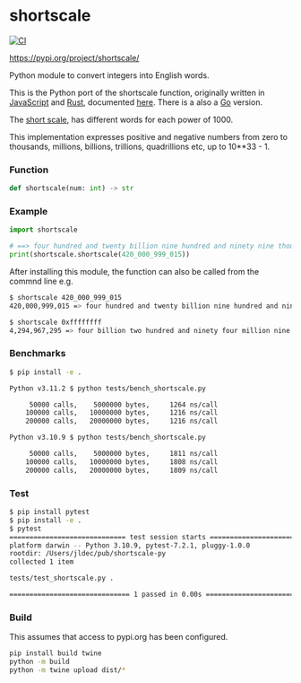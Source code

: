 # shortscale

[![CI](https://github.com/jldec/shortscale-py/actions/workflows/CI.yaml/badge.svg)](https://github.com/jldec/shortscale-py/actions)

https://pypi.org/project/shortscale/

Python module to convert integers into English words.

This is the Python port of the shortscale function, originally written in [JavaScript](https://github.com/jldec/shortscale) and [Rust](https://github.com/jldec/shortscale-rs), documented [here](https://jldec.me/forays-from-node-to-rust). There is a also a [Go](https://github.com/jldec/shortscale-go) version.

The [short scale](https://en.wikipedia.org/wiki/Long_and_short_scales#Comparison), has different words for each power of 1000.

This implementation expresses positive and negative numbers from zero to thousands, millions, billions, trillions, quadrillions etc, up to 10**33 - 1.

### Function
```python
def shortscale(num: int) -> str
```

### Example
```python
import shortscale

# ==> four hundred and twenty billion nine hundred and ninety nine thousand and fifteen
print(shortscale.shortscale(420_000_999_015))
```

After installing this module, the function can also be called from the commnd line e.g.

```sh
$ shortscale 420_000_999_015
420,000,999,015 => four hundred and twenty billion nine hundred and ninety nine thousand and fifteen

$ shortscale 0xffffffff
4,294,967,295 => four billion two hundred and ninety four million nine hundred and sixty seven thousand two hundred and ninety five
```

### Benchmarks
```sh
$ pip install -e .

Python v3.11.2 $ python tests/bench_shortscale.py

     50000 calls,    5000000 bytes,     1264 ns/call
    100000 calls,   10000000 bytes,     1216 ns/call
    200000 calls,   20000000 bytes,     1216 ns/call

Python v3.10.9 $ python tests/bench_shortscale.py

     50000 calls,    5000000 bytes,     1811 ns/call
    100000 calls,   10000000 bytes,     1808 ns/call
    200000 calls,   20000000 bytes,     1809 ns/call
```

### Test
```sh
$ pip install pytest
$ pip install -e .
$ pytest
============================= test session starts ==============================
platform darwin -- Python 3.10.9, pytest-7.2.1, pluggy-1.0.0
rootdir: /Users/jldec/pub/shortscale-py
collected 1 item                                                               

tests/test_shortscale.py .                                               [100%]

============================== 1 passed in 0.00s ===============================
```

### Build
This assumes that access to pypi.org has been configured.

```sh
pip install build twine
python -m build
python -m twine upload dist/*
````

